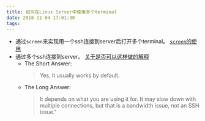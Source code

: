```yaml
---
title: 如何在Linux Server中使用多个terminal
date: 2018-11-04 17:01:30
tags:
---
```

- 通过`screen`来实现用一个ssh连接到server后打开多个terminal。
[`screen`的使用](https://help.ubuntu.com/community/Screen)
- 通过多个ssh连接到server。
  [关于是否可以这样做的解释](https://www.howtogeek.com/240809/is-it-possible-to-have-multiple-ssh-connections-to-the-same-system/)
  * The Short Answer:
    >Yes, it usually works by default.
  * The Long Answer:
    >It depends on what you are using it for. It may slow down with multiple connections, but that is a bandwidth issue, not an SSH issue."
